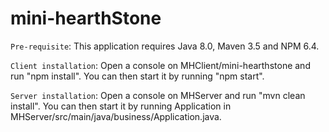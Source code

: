# mini-hearthStone

`Pre-requisite`: This application requires Java 8.0, Maven 3.5 and NPM 6.4.

`Client installation`: Open a console on MHClient/mini-hearthstone and run "npm install". You can then start it by running "npm start".

`Server installation`: Open a console on MHServer and run "mvn clean install". You can then start it by running Application in MHServer/src/main/java/business/Application.java.
